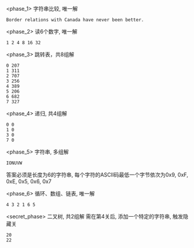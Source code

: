 <phase_1> 字符串比较, 唯一解
```
Border relations with Canada have never been better.
```

<phase_2> 读6个数字, 唯一解
```
1 2 4 8 16 32
```

<phase_3> 跳转表，共8组解
```
0 207
1 311
2 707
3 256
4 389
5 206
6 682
7 327
```

<phase_4> 递归, 共4组解
```
0 0
1 0
3 0
7 0
```

<phase_5> 字符串, 多组解
```
IONUVW
```
答案必须是长度为6的字符串, 每个字符的ASCII码最低一个字节依次为0x9, 0xF, 0xE, 0x5, 0x6, 0x7


<phase_6> 循环、数组、链表, 唯一解
```
4 3 2 1 6 5
```

<secret_phase> 二叉树, 共2组解
需在第4关后, 添加一个特定的字符串, 触发隐藏关
```
20
22
```
